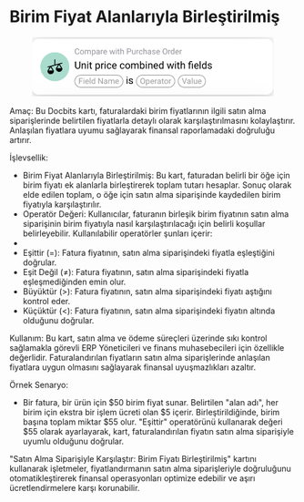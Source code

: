 # Birim Fiyat Alanlarıyla Birleştirilmiş

<figure><img src="../../../.gitbook/assets/Bildschirmfoto 2024-05-02 um 14.24.55.png" alt=""><figcaption></figcaption></figure>

Amaç: Bu Docbits kartı, faturalardaki birim fiyatlarının ilgili satın alma siparişlerinde belirtilen fiyatlarla detaylı olarak karşılaştırılmasını kolaylaştırır. Anlaşılan fiyatlara uyumu sağlayarak finansal raporlamadaki doğruluğu artırır.

İşlevsellik:

* Birim Fiyat Alanlarıyla Birleştirilmiş: Bu kart, faturadan belirli bir öğe için birim fiyatı ek alanlarla birleştirerek toplam tutarı hesaplar. Sonuç olarak elde edilen toplam, o öğe için satın alma siparişinde kaydedilen birim fiyatıyla karşılaştırılır.
* Operatör Değeri: Kullanıcılar, faturanın birleşik birim fiyatının satın alma siparişinin birim fiyatıyla nasıl karşılaştırılacağı için belirli koşullar belirleyebilir. Kullanılabilir operatörler şunları içerir:
*
* Eşittir (=): Fatura fiyatının, satın alma siparişindeki fiyatla eşleştiğini doğrular.
* Eşit Değil (≠): Fatura fiyatının, satın alma siparişindeki fiyatla eşleşmediğinden emin olur.
* Büyüktür (>): Fatura fiyatının, satın alma siparişindeki fiyatı aştığını kontrol eder.
* Küçüktür (<): Fatura fiyatının, satın alma siparişindeki fiyatın altında olduğunu doğrular.

Kullanım: Bu kart, satın alma ve ödeme süreçleri üzerinde sıkı kontrol sağlamakla görevli ERP Yöneticileri ve finans muhasebecileri için özellikle değerlidir. Faturalandırılan fiyatların satın alma siparişlerinde anlaşılan fiyatlara uygun olmasını sağlayarak finansal uyuşmazlıkları azaltır.

Örnek Senaryo:

* Bir fatura, bir ürün için $50 birim fiyat sunar. Belirtilen "alan adı", her birim için ekstra bir işlem ücreti olan $5 içerir. Birleştirildiğinde, birim başına toplam miktar $55 olur. "Eşittir" operatörünü kullanarak değeri $55 olarak ayarlayarak, kart, faturalandırılan fiyatın satın alma siparişiyle uyumlu olduğunu doğrular.

"Satın Alma Siparişiyle Karşılaştır: Birim Fiyatı Birleştirilmiş" kartını kullanarak işletmeler, fiyatlandırmanın satın alma siparişleriyle doğruluğunu otomatikleştirerek finansal operasyonları optimize edebilir ve aşırı ücretlendirmelere karşı korunabilir.
